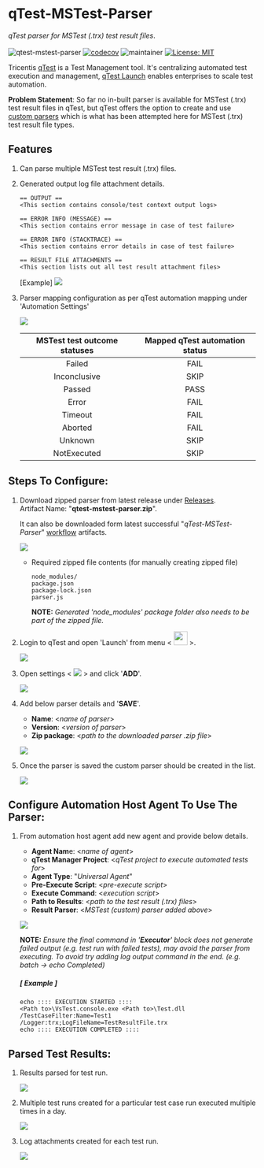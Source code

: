 # **qTest-MSTest-Parser**
*qTest parser for MSTest (.trx) test result files*. </br></br>
![qtest-mstest-parser](https://github.com/abhinavminhas/qtest-mstest-parser/actions/workflows/build.yml/badge.svg)
[![codecov](https://codecov.io/gh/abhinavminhas/qtest-mstest-parser/branch/main/graph/badge.svg?token=JZRDLOU856)](https://codecov.io/gh/abhinavminhas/qtest-mstest-parser)
![maintainer](https://img.shields.io/badge/Creator/Maintainer-abhinavminhas-e65c00)
[![License: MIT](https://img.shields.io/badge/License-MIT-blue.svg)](https://opensource.org/licenses/MIT)

Tricentis [qTest](https://www.tricentis.com/products/unified-test-management-qtest/) is a Test Management tool. It's centralizing automated test execution and management, [qTest Launch](https://www.tricentis.com/resources/qtest-launch-test-automation-management/) enables enterprises to scale test automation.

**Problem Statement**: So far no in-built parser is available for MSTest (.trx) test result files in qTest, but qTest offers the option to create and use [custom parsers](https://documentation.tricentis.com/qtest/od/en/content/launch/automation_host/universal_agent/parsers/develop_custom_test_result_parser_for_universal_agent.htm) which is what has been attempted here for MSTest (.trx) test result file types. </br>

## Features

1. Can parse multiple MSTest test result (.trx) files.
2. Generated output log file attachment details.
   ````
   == OUTPUT == 
   <This section contains console/test context output logs>

   == ERROR INFO (MESSAGE) == 
   <This section contains error message in case of test failure>

   == ERROR INFO (STACKTRACE) == 
   <This section contains error details in case of test failure>
   
   == RESULT FILE ATTACHMENTS == 
   <This section lists out all test result attachment files>
   ````
   [Example]
   <img src="https://user-images.githubusercontent.com/17473202/137570712-1c16433a-f2be-45c9-a857-dd9764a9a915.png" > </img>
3. Parser mapping configuration as per qTest automation mapping under 'Automation Settings'

   <img src="https://user-images.githubusercontent.com/17473202/137570732-af07827f-2519-47bb-bbe3-fe5abf30db0c.png" > </img>

   | MSTest test outcome statuses | Mapped qTest automation status |
   | :---: | :---: |
   | Failed | FAIL |
   | Inconclusive | SKIP |
   | Passed | PASS |
   | Error | FAIL |
   | Timeout | FAIL |
   | Aborted | FAIL |
   | Unknown | SKIP |
   | NotExecuted | SKIP |

## Steps To Configure:

1. Download zipped parser from latest release under [Releases](https://github.com/abhinavminhas/qtest-mstest-parser/releases).  
   Artifact Name: "**qtest-mstest-parser.zip**".  

   It can also be downloaded form latest successful "*qTest-MSTest-Parser*" [workflow](https://github.com/abhinavminhas/qtest-mstest-parser/actions/workflows/build.yml) artifacts.

   <img src="https://user-images.githubusercontent.com/17473202/137570746-b66adc87-a5ce-4a6c-a2d9-427066c23689.png" > </img>

   - Required zipped file contents (for manually creating zipped file)
        ```
        node_modules/
        package.json
        package-lock.json
        parser.js
        ```

      **NOTE:** *Generated 'node_modules' package folder also needs to be part of the zipped file.*

2. Login to qTest and open 'Launch' from menu < <img src="https://user-images.githubusercontent.com/17473202/137571224-165dc5a7-f75f-427e-9432-660679b72578.png" width ="28px"> </img> >.

   <img src="https://user-images.githubusercontent.com/17473202/137571310-d26392b2-6e7f-4cc4-9d9a-d9b6550746f6.png"> </img>

3. Open settings < <img src="https://user-images.githubusercontent.com/17473202/137571346-bf8ded0f-e1d0-40d2-b4bb-eda65c053388.png"> </img> > and click '**ADD**'.

   <img src="https://user-images.githubusercontent.com/17473202/137571400-6164641f-a2e5-4b16-9fdd-258eabe1e98a.png"> </img>

4. Add below parser details and '**SAVE**'.
    - **Name**: <*name of parser*>
    - **Version**: <*version of parser*>
    - **Zip package**: <*path to the downloaded parser .zip file*> </br>

   <img src="https://user-images.githubusercontent.com/17473202/137571410-84d5d2e3-7441-4f5b-844b-312d4fe67f9b.png"> </img>

5. Once the parser is saved the custom parser should be created in the list.

   <img src="https://user-images.githubusercontent.com/17473202/137571422-5622c78e-19b6-4044-bd44-a419d3d2e4b5.png"> </img>

## Configure Automation Host Agent To Use The Parser:

1. From automation host agent add new agent and provide below details.
   - **Agent Nam**e: <*name of agent*>
   - **qTest Manager Project**: <*qTest project to execute automated tests for*>
   - **Agent Type**: "*Universal Agent*"
   - **Pre-Execute Script**: <*pre-execute script*>
   - **Execute Command**: <*execution script*>
   - **Path to Results**: <*path to the test result (.trx) files*>
   - **Result Parser**: <*MSTest (custom) parser added above*> </br>
   
   <img src="https://user-images.githubusercontent.com/17473202/137571430-0786f5f5-2a5c-4794-b261-89a0134c797c.png"> </img>

   **NOTE:** *Ensure the final command in '_**Executor**_' block does not generate failed output (e.g. test run with failed tests), may avoid the parser from executing. To avoid try adding log output command in the end. (e.g. batch -> echo Completed)*
      ##### [ Example ] #####
      ```
      echo :::: EXECUTION STARTED ::::
      <Path to>\VsTest.console.exe <Path to>\Test.dll /TestCaseFilter:Name=Test1 /Logger:trx;LogFileName=TestResultFile.trx
      echo :::: EXECUTION COMPLETED ::::
      ```

## Parsed Test Results:

1. Results parsed for test run.
   
   <img src="https://user-images.githubusercontent.com/17473202/137571439-421c7867-2ad3-4902-83b7-30a3a4ebbed6.png"> </img>

2. Multiple test runs created for a particular test case run executed multiple times in a day.
   
   <img src="https://user-images.githubusercontent.com/17473202/137571445-4682af87-b8f9-4027-b678-ac95880bb541.png"> </img>

3. Log attachments created for each test run.
   
   <img src="https://user-images.githubusercontent.com/17473202/137571457-9ad19b2e-1a8b-4579-aa46-1339bbf87ff6.png"> </img>
